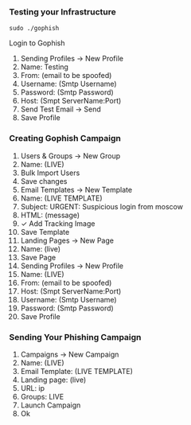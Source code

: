 ### Testing your Infrastructure

```
sudo ./gophish
```

Login to Gophish

1. Sending Profiles -> New Profile
2. Name: Testing
3. From: (email to be spoofed)
4. Username: (Smtp Username)
5. Password: (Smtp Password)
6. Host: (Smpt ServerName:Port)
7. Send Test Email -> Send
8. Save Profile

### Creating Gophish Campaign

1. Users & Groups -> New Group
2. Name: (LIVE)
3. Bulk Import Users
4. Save changes
5. Email Templates -> New Template
6. Name: (LIVE TEMPLATE)
7. Subject: URGENT: Suspicious login from moscow
8. HTML: (message)
9. ✓ Add Tracking Image
10. Save Template
11. Landing Pages -> New Page
12. Name: (live)
13. Save Page
14. Sending Profiles -> New Profile
15. Name: (LIVE)
16. From: (email to be spoofed)
17. Host: (Smpt ServerName:Port)
18. Username: (Smtp Username)
19. Password: (Smtp Password)
20. Save Profile

### Sending Your Phishing Campaign

1. Campaigns -> New Campaign
2. Name: (LIVE)
3. Email Template: (LIVE TEMPLATE)
4. Landing page: (live)
5. URL: ip
6. Groups: LIVE
7. Launch Campaign
8. Ok
